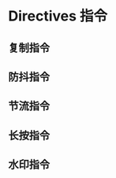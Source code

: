 # Directives 指令

## 复制指令

<demo src="./copy/index.vue"></demo>

## 防抖指令

<demo src="./debounce/index.vue"></demo>

## 节流指令

<demo src="./throttle/index.vue"></demo>

## 长按指令

<demo src="./longpress/index.vue"></demo>


## 水印指令

<demo src="./watermark/index.vue"></demo>